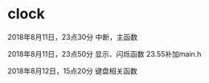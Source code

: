 # clock


2018年8月11日，23点30分
中断，主函数

2018年8月11日，23点50分
显示、闪烁函数
23.55补加main.h

2018年8月12日，15点20分
键盘相关函数
